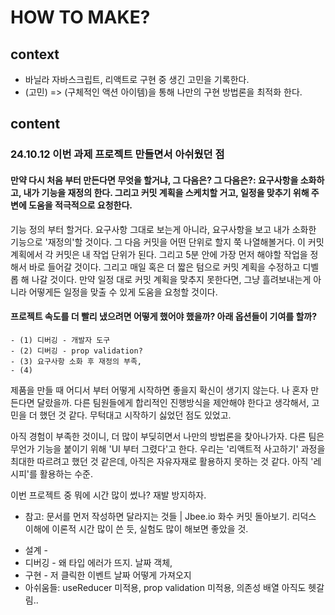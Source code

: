 # HOW TO MAKE?

## context

- 바닐라 자바스크립트, 리액트로 구현 중 생긴 고민을 기록한다.
- (고민) => (구체적인 액션 아이템)을 통해 나만의 구현 방법론을 최적화 한다.

## content

### 24.10.12 이번 과제 프로젝트 만들면서 아쉬웠던 점

#### 만약 다시 처음 부터 만든다면 무엇을 할거냐, 그 다음은? 그 다음은?: 요구사항을 소화하고, 내가 기능을 재정의 한다. 그리고 커밋 계획을 스케치할 거고, 일정을 맞추기 위해 주변에 도움을 적극적으로 요청한다.

기능 정의 부터 할거다. 요구사항 그대로 보는게 아니라, 요구사항을 보고 내가 소화한 기능으로 '재정의'할 것이다. 그 다음 커밋을 어떤 단위로 할지 쭉 나열해볼거다. 이 커밋 계획에서 각 커밋은 내 작업 단위가 된다. 그리고 5분 안에 가장 먼저 해야할 작업을 정해서 바로 들어갈 것이다. 그리고 매일 혹은 더 짧은 텀으로 커밋 계획을 수정하고 디벨롭 해 나갈 것이다. 만약 일정 대로 커밋 계획을 맞추지 못한다면, 그냥 흘려보내는게 아니라 어떻게든 일정을 맞출 수 있게 도움을 요청할 것이다.

#### 프로젝트 속도를 더 빨리 냈으려면 어떻게 했어야 했을까? 아래 옵션들이 기여를 할까?

    - (1) 디버깅 - 개발자 도구
    - (2) 디버깅 - prop validation?
    - (3) 요구사항 소화 후 재정의 부족,
    - (4)

제품을 만들 때 어디서 부터 어떻게 시작하면 좋을지 확신이 생기지 않는다. 나 혼자 만든다면 달랐을까. 다른 팀원들에게 합리적인 진행방식을 제안해야 한다고 생각해서, 고민을 더 했던 것 같다. 무턱대고 시작하기 싫었던 점도 있었고.

아직 경험이 부족한 것이니, 더 많이 부딪히면서 나만의 방법론을 찾아나가자. 다른 팀은 무언가 기능을 붙이기 위해 'UI 부터 그렸다'고 한다. 우리는 '리액트적 사고하기' 과정을 최대한 따르려고 했던 것 같은데, 아직은 자유자재로 활용하지 못하는 것 같다. 아직 '레시피'를 활용하는 수준.

이번 프로젝트 중 뭐에 시간 많이 썼나? 재발 방지하자.

- 참고: 문서를 먼저 작성하면 달라지는 것들 | Jbee.io
  화수 커밋 돌아보기. 리덕스 이해에 이론적 시간 많이 쓴 듯, 실험도 많이 해보면 좋았을 것.

* 설계 -
* 디버깅 - 왜 타입 에러가 뜨지. 날짜 객체,
* 구현 - 저 클릭한 이벤트 날짜 어떻게 가져오지
* 아쉬움들: useReducer 미적용, prop validation 미적용, 의존성 배열 아직도 헷갈림..

